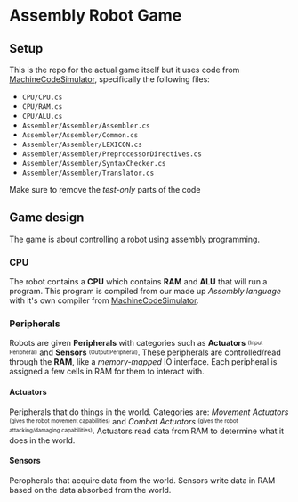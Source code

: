 # Assembly Robot Game

## Setup

This is the repo for the actual game itself but it uses code from [MachineCodeSimulator](https://github.com/DanesZalor/MachineCodeSimulator "Repository for the MachineCodeSimulator"), specifically the following files:
- `CPU/CPU.cs`
- `CPU/RAM.cs`
- `CPU/ALU.cs`
- `Assembler/Assembler/Assembler.cs`
- `Assembler/Assembler/Common.cs`
- `Assembler/Assembler/LEXICON.cs`
- `Assembler/Assembler/PreprocessorDirectives.cs`
- `Assembler/Assembler/SyntaxChecker.cs`
- `Assembler/Assembler/Translator.cs`

Make sure to remove the *test-only* parts of the code

## Game design
The game is about controlling a robot using assembly programming. 

### CPU
The robot contains a **CPU** which contains **RAM** and **ALU** that will run a program. This  program is compiled from our made up *Assembly language* with it's own compiler from [MachineCodeSimulator](https://github.com/DanesZalor/MachineCodeSimulator "Repository for the MachineCodeSimulator").

### Peripherals

Robots are given **Peripherals** with categories such as **Actuators** <sup><sub>(Input Peripheral)</sub></sup> and **Sensors** <sup><sub>(Output Peripheral)</sub></sup>. These peripherals are controlled/read through the **RAM**, like a *memory-mapped* IO interface. Each peripheral is assigned a few cells in RAM for them to interact with.

#### Actuators

Peripherals that do things in the world. Categories are: *Movement Actuators* <sup><sub>(gives the robot movement capabilities)</sub></sup> and *Combat Actuators* <sup><sub>(gives the robot attacking/damaging capabilities)</sub></sup>. Actuators read data from RAM to determine what it does in the world.

#### Sensors

Peropherals that acquire data from the world. Sensors write data in RAM based on the data absorbed from the world.